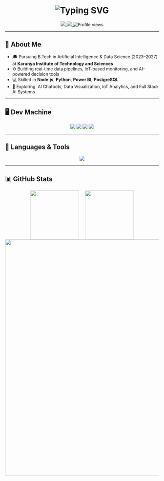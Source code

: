 <h1 align="center">
  <img src="https://readme-typing-svg.demolab.com?font=Fira+Code&size=32&pause=1000&center=true&vCenter=true&width=435&lines=Hi%2C+I'm+Earnest+S.;AI+%26+Data+Enthusiast;IoT+Developer+%7C" alt="Typing SVG" />
</h1>

<p align="center">
  <a href="https://earni.netlify.app" target="_blank">
    <img src="https://img.shields.io/badge/Portfolio-View-blue?style=for-the-badge&logo=googlechrome&logoColor=white" />
  </a>
  <a href="https://linkedin.com/in/earnest-s-7039b0287/">
    <img src="https://img.shields.io/badge/LinkedIn-Connect-blue?style=for-the-badge&logo=linkedin&logoColor=white" />
  </a>
  <img src="https://komarev.com/ghpvc/?username=snipergib&style=for-the-badge&color=blue" alt="Profile views" />
</p>

<hr />

## 👤 About Me

- 🎓 Pursuing B.Tech in Artificial Intelligence & Data Science (2023–2027) at **Karunya Institute of Technology and Sciences**
- ⚙️ Building real-time data pipelines, IoT-based monitoring, and AI-powered decision tools
- 💻 Skilled in **Node.js**, **Python**, **Power BI**, **PostgreSQL**
- 🚀 Exploring: AI Chatbots, Data Visualization, IoT Analytics, and Full Stack AI Systems

---

## 🖥️ Dev Machine

<p align="center">
  <img src="https://img.shields.io/badge/Lenovo-LOQ-E2231A?style=for-the-badge&logo=lenovo&logoColor=white" />
  <img src="https://img.shields.io/badge/Intel-Core_i7-0071C5?style=for-the-badge&logo=intel&logoColor=white" />
  <img src="https://img.shields.io/badge/NVIDIA-RTX_4050-76B900?style=for-the-badge&logo=nvidia&logoColor=white" />
  <img src="https://img.shields.io/badge/RAM-24GB_DDR5-0A66C2?style=for-the-badge" />
</p>

---

## 🧰 Languages & Tools

<p align="center">
  <img src="https://skillicons.dev/icons?i=python,js,react,nodejs,postgresql,html,css,vscode,github,git,powershell,arduino,raspberrypi" />
</p>

---

## 📊 GitHub Stats

<div align="center" style="display: flex; flex-wrap: wrap; justify-content: center; gap: 20px;">

  <!-- Stats Card -->
  <img src="https://github-readme-stats.vercel.app/api?username=snipergib&show_icons=true&theme=tokyonight&hide_border=true&include_all_commits=true&count_private=true&card_width=420" height="160px" />

  <!-- Languages Card (Height Matched) -->
  <img src="https://github-readme-stats.vercel.app/api/top-langs/?username=snipergib&layout=compact&theme=tokyonight&hide_border=true&card_width=420" height="160px" />

</div>

<!-- Activity Graph -->
<div align="center">
  <img src="https://github-readme-activity-graph.vercel.app/graph?username=snipergib&theme=tokyo-night&hide_border=true&area=true&radius=16" width="775px" />
</div>
